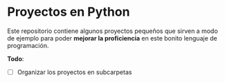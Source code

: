 # Proyectos en Python
Este repositorio contiene algunos proyectos pequeños que sirven a modo de ejemplo para poder **mejorar la proficiencia** en este bonito lenguaje de programación.

**Todo**:
- [ ] Organizar los proyectos en subcarpetas
